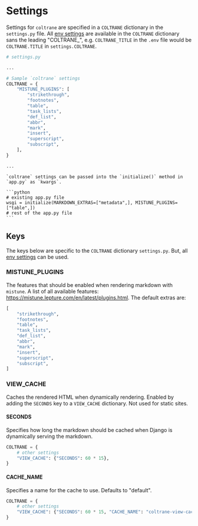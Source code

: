 # Settings

Settings for `coltrane` are specified in a `COLTRANE` dictionary in the `settings.py` file. All [env settings](env.md) are available in the `COLTRANE` dictionary sans the leading "COLTRANE_", e.g. `COLTRANE_TITLE` in the `.env` file would be `COLTRANE.TITLE` in `settings.COLTRANE`.

```python
# settings.py

...

# Sample `coltrane` settings
COLTRANE = {
    "MISTUNE_PLUGINS": [
        "strikethrough",
        "footnotes",
        "table",
        "task_lists",
        "def_list",
        "abbr",
        "mark",
        "insert",
        "superscript",
        "subscript",
    ],
}

...
```

````{note}
`coltrane` settings can be passed into the `initialize()` method in `app.py` as `kwargs`.

```python
# existing app.py file
wsgi = initialize(MARKDOWN_EXTRAS=["metadata",], MISTUNE_PLUGINS=["table",])
# rest of the app.py file
```

````

## Keys

The keys below are specific to the `COLTRANE` dictionary `settings.py`. But, all [env settings](env.md) can be used.

### MISTUNE_PLUGINS

The features that should be enabled when rendering markdown with `mistune`. A list of all available features: https://mistune.lepture.com/en/latest/plugins.html. The default extras are:

```python
[
    "strikethrough",
    "footnotes",
    "table",
    "task_lists",
    "def_list",
    "abbr",
    "mark",
    "insert",
    "superscript",
    "subscript",
]
```

### VIEW_CACHE

Caches the rendered HTML when dynamically rendering. Enabled by adding the `SECONDS` key to a `VIEW_CACHE` dictionary. Not used for static sites.

#### SECONDS

Specifies how long the markdown should be cached when Django is dynamically serving the markdown.

```python
COLTRANE = {
    # other settings
    "VIEW_CACHE": {"SECONDS": 60 * 15},
}
```

#### CACHE_NAME

Specifies a name for the cache to use. Defaults to "default".

```python
COLTRANE = {
    # other settings
    "VIEW_CACHE": {"SECONDS": 60 * 15, "CACHE_NAME": "coltrane-view-cache"},
}
```
